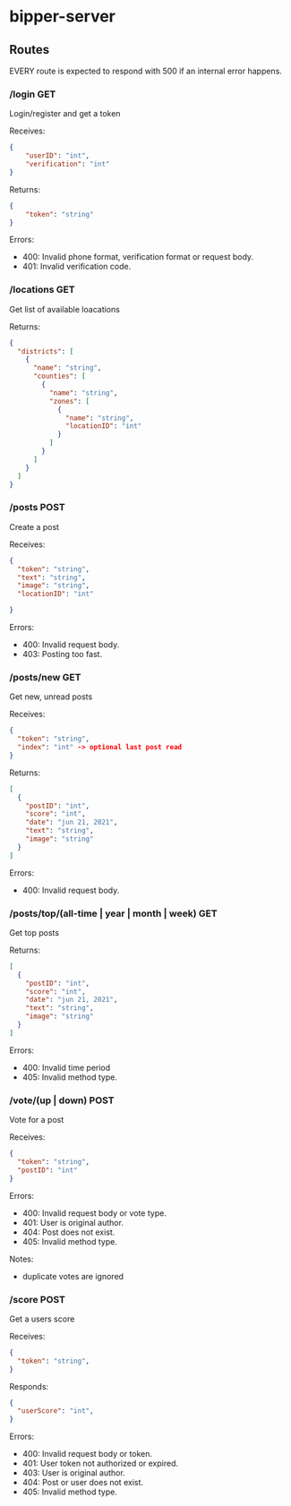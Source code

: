 # bipper-server

## Routes

EVERY route is expected to respond with 500 if an internal error happens.

### /login GET 
Login/register and get a token

Receives:
```json
{
	"userID": "int",
	"verification": "int"
}
```
Returns:
```json
{
    "token": "string"
}
```
Errors:
- 400: Invalid phone format, verification format or request body.
- 401: Invalid verification code.

### /locations GET 
Get list of available loacations

Returns:
```json
{
  "districts": [
    {
      "name": "string",
      "counties": [
        {
          "name": "string",
          "zones": [
            {
              "name": "string",
              "locationID": "int"
            }
          ]
        }
      ]
    }
  ]
}
 ```

### /posts POST
Create a post

Receives:
```json
{
  "token": "string",
  "text": "string",
  "image": "string",
  "locationID": "int"

}
 ```
 Errors:
 - 400: Invalid request body.
 - 403: Posting too fast.

### /posts/new GET
Get new, unread posts

Receives:
```json
{
  "token": "string",
  "index": "int" -> optional last post read
}
```
Returns:
```json
[
  {
    "postID": "int",
    "score": "int",
    "date": "jun 21, 2021",
    "text": "string",
    "image": "string"
  }
]
```

Errors:
- 400: Invalid request body.

### /posts/top/(all-time | year | month | week) GET
Get top posts

Returns:
```json
[
  {
    "postID": "int",
    "score": "int",
    "date": "jun 21, 2021",
    "text": "string",
    "image": "string"
  }
]
```
Errors:
- 400: Invalid time period
- 405: Invalid method type.
 
### /vote/(up | down) POST
Vote for a post

Receives:
```json
{
  "token": "string",
  "postID": "int"
}
```

Errors: 
- 400: Invalid request body or vote type.
- 401: User is original author.
- 404: Post does not exist.
- 405: Invalid method type.

Notes: 
- duplicate votes are ignored

### /score POST
Get a users score

Receives:
```json
{
  "token": "string",
}
```

Responds:
```json
{
  "userScore": "int",
}
```

Errors: 
- 400: Invalid request body or token.
- 401: User token not authorized or expired.
- 403: User is original author.
- 404: Post or user does not exist.
- 405: Invalid method type.

